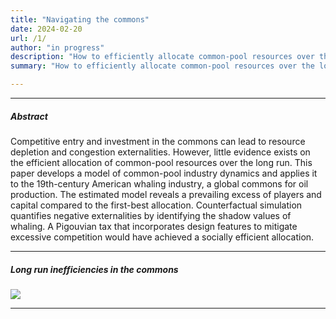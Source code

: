 ```yaml
---
title: "Navigating the commons"
date: 2024-02-20 
url: /1/
author: "in progress"
description: "How to efficiently allocate common-pool resources over the long run? This paper develops a model of common-pool industry dynamics and applies it to the largest common-pool industry in history—American whaling."
summary: "How to efficiently allocate common-pool resources over the long run? This paper develops a model of common-pool industry dynamics and applies it to the largest common-pool industry in history—American whaling."

---
```


---

##### Abstract

Competitive entry and investment in the commons can lead to resource depletion and congestion externalities. However, little evidence exists on the efficient allocation of common-pool resources over the long run. This paper develops a model of common-pool industry dynamics and applies it to the 19th-century American whaling industry, a global commons for oil production. The estimated model reveals a prevailing excess of players and capital compared to the first-best allocation. Counterfactual simulation quantifies negative externalities by identifying the shadow values of whaling. A Pigouvian tax that incorporates design features to mitigate excessive competition would have achieved a socially efficient allocation.

---

##### Long run inefficiencies in the commons

![](/navigating-the-common-fig1.png)

---
